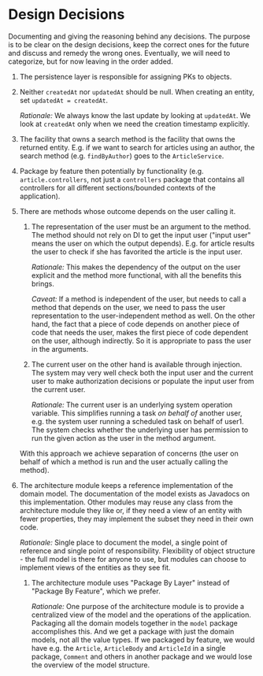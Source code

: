 # Design Decisions

Documenting and giving the reasoning behind any decisions.
The purpose is to be clear on the design decisions, keep the correct ones for the future and discuss and remedy the wrong ones.
Eventually, we will need to categorize, but for now leaving in the order added.

1. The persistence layer is responsible for assigning PKs to objects.
2. Neither `createdAt` nor `updatedAt` should be null. When creating an entity, set `updatedAt = createdAt`.

	*Rationale:* We always know the last update by looking at `updatedAt`.
	We look at `createdAt` only when we need the creation timestamp explicitly.
3. The facility that owns a search method is the facility that owns the returned entity.
E.g. if we want to search for articles using an author, the search method (e.g. `findByAuthor`)
goes to the `ArticleService`.
4. Package by feature then potentially by functionality (e.g. `article.controllers`, not just a `controllers`
package that contains all controllers for all different sections/bounded contexts of the application).
5. There are methods whose outcome depends on the user calling it.

	1. The representation of the user must be an argument to the method. The method should not rely on DI to get the
	input user ("input user" means the user on which the output depends). E.g. for article results the user to check
	if she has favorited the article is the input user.

		*Rationale:* This makes the dependency of the output on the user explicit and the method more functional, with
		all the benefits this brings.

		*Caveat:* If a method is independent of the user, but needs to call a method that depends on the
		user, we need to pass the user representation to the user-independent method as well.
		On the other hand, the fact that a piece of code depends on another piece of code that needs the user,
		makes the first piece of code dependent on the user, although indirectly. So it is appropriate to pass the
		user in the arguments.

	2. The current user on the other hand is available through injection. The system may very well check both the input
	user and the current user to make authorization decisions or populate the input user from the current user.

		*Rationale:* The current user is an underlying system operation variable. This simplifies running a task
		*on behalf of* another user, e.g. the system user running a scheduled task on behalf of user1.
		The system checks whether the underlying user has permission to run the given action as the user in the
		method argument.

	With this approach we achieve separation of concerns (the user on behalf of which a method is run and the user
	actually calling the method).
6. The architecture module keeps a reference implementation of the domain model. The documentation of the model
exists as Javadocs on this implementation. Other modules may reuse any class from the architecture module they like
or, if they need a view of an entity with fewer properties, they may implement the subset they need in their own code.

	*Rationale:* Single place to document the model, a single point of reference and single point of responsibility.
	Flexibility of object structure - the full model is there for anyone to use, but modules can choose to implement
	views of the entities as they see fit.

	1. The architecture module uses "Package By Layer" instead of "Package By Feature", which we prefer.

		*Rationale:* One purpose of the architecture module is to provide a centralized view of the model and
		the operations of the application. Packaging all the domain models together in the `model` package accomplishes
		this. And we get a package with just the domain models, not all the value types. If we packaged by feature,
		we would have e.g. the `Article`, `ArticleBody` and `ArticleId` in a single package, `Comment` and others in
		another package and we would lose the overview of the model structure.
